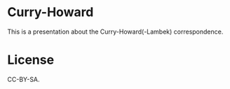 # Curry-Howard

This is a presentation about the Curry-Howard(-Lambek) correspondence.

# License

CC-BY-SA.
